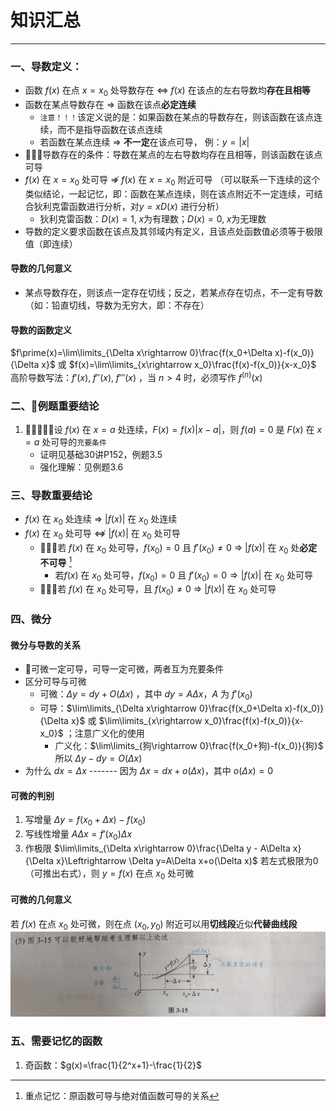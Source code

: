 # 知识汇总

---

### 一、导数定义：

- 函数 $f(x)$ 在点 $x=x_0$ 处导数存在 $\Leftrightarrow$  $f(x)$ 在该点的左右导数均**存在且相等**
- 函数在某点导数存在 $\Rightarrow$ 函数在该点**必定连续**
	- `注意！！！`该定义说的是：如果函数在某点的导数存在，则该函数在该点连续，而不是指导函数在该点连续
	- 若函数在某点连续 $\Rightarrow$ **不一定**在该点可导， 例：$y=|x|$ 
- 🌟🌟🌟导数存在的条件：导数在某点的左右导数均存在且相等，则该函数在该点可导
- $f(x)$ 在 $x=x_0$ 处可导 $\nRightarrow$ $f(x)$ 在 $x=x_0$ 附近可导 （可以联系一下连续的这个类似结论，一起记忆，即：函数在某点连续，则在该点附近不一定连续，可结合狄利克雷函数进行分析，对$y = xD(x)$ 进行分析）
	- 狄利克雷函数：$D(x)=1,\; x\text{为有理数}$；$D(x)=0,\;x\text{为无理数}$ 
- 导数的定义要求函数在该点及其邻域内有定义，且该点处函数值必须等于极限值（即连续）
#### 导数的几何意义

- 某点导数存在，则该点一定存在切线；反之，若某点存在切点，不一定有导数（如：铅直切线，导数为无穷大，即：不存在）
#### 导数的函数定义

$f\prime(x)=\lim\limits_{\Delta x\rightarrow 0}\frac{f(x_0+\Delta x)-f(x_0)}{\Delta x}$ 或 $f(x)=\lim\limits_{x\rightarrow x_0}\frac{f(x)-f(x_0)}{x-x_0}$ 
高阶导数写法：$f\prime(x),\;f\prime\prime(x),\;f\prime\prime\prime(x)$ ，当 $n>4$ 时，必须写作 $f^{(n)}(x)$ 

### 二、🌟例题重要结论

1. 🌟🌟🌟🌟🌟设 $f(x)$ 在 $x=a$ 处连续，$F(x)=f(x)|x-a|$，则 $f(a)=0$ 是 $F(x)$ 在 $x=a$ 处可导的`充要条件`
	- 证明见基础30讲P152，例题3.5
	- 强化理解：见例题3.6

### 三、导数重要结论

- $f(x)$ 在 $x_0$ 处连续 $\Rightarrow$ $|f(x)|$ 在 $x_0$ 处连续
- $f(x)$ 在 $x_0$ 处可导 $\nLeftrightarrow$ $|f(x)|$ 在 $x_0$ 处可导
	- 🌟🌟🌟若 $f(x)$ 在 $x_0$ 处可导，$f(x_0)=0$ 且 $f\prime (x_0)\neq 0$ $\Rightarrow$ $|f(x)|$ 在 $x_0$ 处**必定不可导** [^1]
		- 若$f(x)$ 在 $x_0$ 处可导，$f(x_0)=0$ 且 $f\prime(x_0)=0\Rightarrow |f(x)|$ 在 $x_0$ 处可导  
	- 🌟🌟🌟若 $f(x)$ 在 $x_0$ 处可导，且 $f(x_0)\neq 0$ $\Rightarrow$ $|f(x)|$ 在 $x_0$ 处可导
### 四、微分
#### 微分与导数的关系

- 🌟可微一定可导，可导一定可微，两者互为充要条件
- 区分可导与可微
	- 可微：$\Delta y=dy+O(\Delta x)$ ，其中 $dy=A\Delta x$，$A$ 为 $f\prime (x_0)$ 
	- 可导：$\lim\limits_{\Delta x\rightarrow 0}\frac{f(x_0+\Delta x)-f(x_0)}{\Delta x}$ 或 $\lim\limits_{x\rightarrow x_0}\frac{f(x)-f(x_0)}{x-x_0}$  ；注意广义化的使用
		- 广义化：$\lim\limits_{狗\rightarrow 0}\frac{f(x_0+狗)-f(x_0)}{狗}$ 
	所以 $\Delta y - dy = O(\Delta x)$
- 为什么 $dx=\Delta x$ ------- 因为 $\Delta x=dx+o(\Delta x)$，其中 $o(\Delta x) = 0$  
#### 可微的判别

1. 写增量 $\Delta y=f(x_0+\Delta x)-f(x_0)$
2. 写线性增量 $A\Delta x=f\prime(x_0)\Delta x$
3. 作极限 $\lim\limits_{\Delta x\rightarrow 0}\frac{\Delta y - A\Delta x}{\Delta x}\Leftrightarrow \Delta y=A\Delta x+o(\Delta x)$ 
若左式极限为0（可推出右式），则 $y=f(x)$ 在点 $x_0$ 处可微

#### 可微的几何意义

若 $f(x)$ 在点 $x_0$ 处可微，则在点 $(x_0,y_0)$ 附近可以用**切线段**近似**代替曲线段**
![](assets/86dacf310da0a10a37c884177460404d.jpg)

### 五、需要记忆的函数

1. 奇函数：$g(x)=\frac{1}{2^x+1}-\frac{1}{2}$ 


























[^1]: 重点记忆：原函数可导与绝对值函数可导的关系